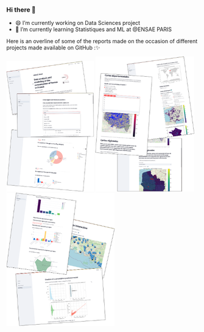 ### Hi there 👋

- 😄 I’m currently working on Data Sciences project
- 🌱 I’m currently learning Statistiques and ML at @ENSAE PARIS

Here is an overline of some of the reports made on the occasion of different projects made available on GitHub :✨

<img src="demo_App_1.png" alt="Demo App 01" width="230" /> <img src="demo_App_2.png" alt="Demo App 02" width="260" /> <img src="demo_App_3.png" alt="Demo App 03" width="285" />

